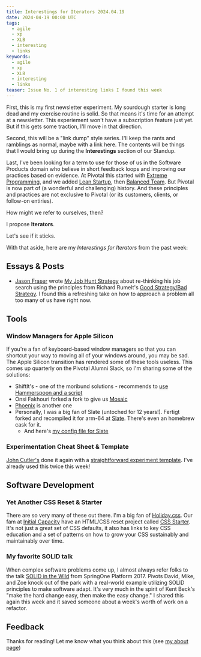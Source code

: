 ```yaml
---
title: Interestings for Iterators 2024.04.19
date: 2024-04-19 00:00 UTC
tags:
  - agile
  - xp
  - XLB
  - interesting
  - links
keywords:
  - agile
  - xp
  - XLB
  - interesting
  - links
teaser: Issue No. 1 of interesting links I found this week 
---
```


[jf]: https://www.linkedin.com/in/jasonfraser/
[xp]: https://en.wikipedia.org/wiki/Extreme_programming
[ls]: https://theleanstartup.com/
[bt]: https://tanzu.vmware.com/developer/learningpaths/application-development/balanced-teams/
[cutler]: https://www.linkedin.com/posts/johnpcutler_a-simple-experiment-template-describe-the-activity-7184843853617672192-U6c2/
[ic]: https://initialcapacity.io/
[css]: https://www.starterapp.style/
[holiday]: https://holidaycss.js.org/
[solid]: https://youtu.be/RtqKN9xEK0c?si=6sXlBT941P8WNXp1

First, this is my first newsletter experiment. My sourdough starter is long dead and my exercise routine is solid. So that means it's time for an attempt at a newsletter. This experiement won't have a subscription feature just yet. But if this gets some traction, I'll move in that direction.

Second, this will be a "link dump" style series. I'll keep the rants and ramblings as normal, maybe with a link here. The contents will be things that I would bring up during the **Interestings** section of our Standup.

Last, I've been looking for a term to use for those of us in the Software Products domain who believe in short feedback loops and improving our practices based on evidence. At Pivotal this started with [Extreme Programming][xp], and we added [Lean Startup][ls], then [Balanced Team][bt]. But Pivotal is now part of (a wonderful and challenging) history. And these principles and practices are not exclusive to Pivotal (or its customers, clients, or follow-on entiries). 

How might we refer to ourselves, then?

I propose **Iterators**.

Let's see if it sticks.

With that aside, here are my _Interestings for Iterators_ from the past week:

## Essays & Posts

- [Jason Fraser][jf] wrote [My Job Hunt Strategy](https://www.linkedin.com/pulse/my-job-hunt-strategy-jason-fraser-myx7c/) about re-thinking his job search using the principles from Richard Rumelt's [Good Strategy/Bad Strategy](https://a.co/d/8npAur8). I found this a refreshing take on how to approach a problem all too many of us have right now.

## Tools
 
### Window Managers for Apple Silicon

If you're a fan of keyboard-based window managers so that you can shortcut your way to moving all of your windows around, you may be sad. The Apple Silicon transition has rendered some of these tools useless. This comes up quarterly on the Pivotal Alumni Slack, so I'm sharing some of the solutions:

- ShiftIt's - one of the moribund solutions - recommends to [use Hammerspoon and a script](https://github.com/fikovnik/ShiftIt/wiki/The-Hammerspoon-Alternative)
- Onsi Fakhouri forked a fork to give us [Mosaic](https://github.com/onsi/mosaic)
- [Phoenix](https://github.com/kasper/phoenix) is another one
- Personally, I was a big fan of Slate (untoched for 12 years!). Fertigt forked and recompiled it for arm-64 at [Slate](https://github.com/fertigt/slate_arm64). There's even an homebrew cask for it.
  - And here's [my config file for Slate](https://github.com/infews/workstation_repave/blob/main/dotfiles/slate)

### Experimentation Cheat Sheet & Template

[John Cutler's](https://cutlefish.substack.com/) done it again with a [straightforward experiment template][cutler]. I've already used this twice this week!

## Software Development

### Yet Another CSS Reset & Starter

There are so very many of these out there. I'm a big fan of [Holiday.css][holiday]. Our fam at [Initial Capacity][ic] have an HTML/CSS reset project called [CSS Starter][css]. It's not just a great set of CSS defaults, it also has links to key CSS education and a set of patterns on how to grow your CSS sustainably and maintainably over time.

### My favorite SOLID talk

When complex software problems come up, I almost always refer folks to the talk [SOLID in the Wild][solid] from SpringOne Platform 2017. Pivots David, Mike, and Zoe knock out of the park with a real-world example utilizing SOLID principles to make software adapt. It's very much in the spirit of Kent Beck's "make the hard change easy, then make the easy change." I shared this again this week and it saved someone about a week's worth of work on a refactor.

## Feedback

Thanks for reading! Let me know what you think about this (see [my about page](/about_me)) 


